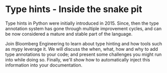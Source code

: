 # Type hints - Inside the snake pit

Type hints in Python were initially introduced in 2015. Since, then the type annotation system has gone through multiple
improvement cycles, and can be now considered a mature and stable part of the language.

Join Bloomberg Engineering to learn about type hinting and how tools such as mypy leverage it. We will discuss the when,
what, how and why to add type annotations to your code; and present some challenges you might run into while doing so.
Finally, we'll show how to automatically inject this information into your documentation.
